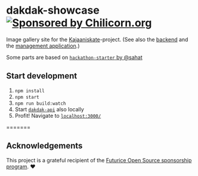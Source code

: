 dakdak-showcase [![Sponsored by Chilicorn.org](https://img.shields.io/badge/sponsored%20by-chilicorn.org-brightgreen.svg)](http://chilicorn.org)
==============================

Image gallery site for the [Kajaaniskate](http://kajaaniskate.net)-project. (See also the [backend](https://github.com/miro/dakdak-api) and the [management application](https://github.com/miro/kadkad-mgmt).)

Some parts are based on [`hackathon-starter` by @sahat](https://github.com/sahat/hackathon-starter)


## Start development

1) `npm install`
2) `npm start`
3) `npm run build:watch`
4) Start [`dakdak-api`](https://github.com/miro/dakdak-api) also locally
5) Profit! Navigate to [`localhost:3000/`](http://localhost:3000/)


=======

## Acknowledgements
This project is a grateful recipient of the [Futurice Open Source sponsorship program](http://futurice.com/blog/sponsoring-free-time-open-source-activities). ♥
